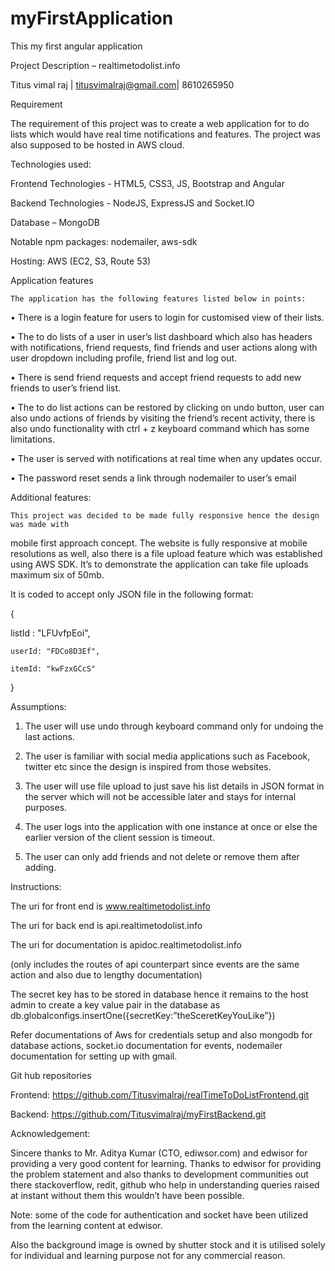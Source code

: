 # myFirstApplication
This my first angular application

Project Description – realtimetodolist.info

Titus vimal raj | titusvimalraj@gmail.com| 8610265950

Requirement

The requirement of this project was to create a web application for to do lists which would have real time notifications and features. The project was also supposed to be hosted in AWS cloud.

Technologies used:

Frontend Technologies - HTML5, CSS3, JS, Bootstrap and Angular

Backend Technologies - NodeJS, ExpressJS and Socket.IO

Database – MongoDB

Notable npm packages: nodemailer, aws-sdk

Hosting: AWS (EC2, S3, Route 53)

Application features

	The application has the following features listed below in points:
  
  
•	There is a login feature for users to login for customised view of their lists.

•	The to do lists of a user in user’s list dashboard which also has headers with notifications, friend requests, find friends and user actions along with user dropdown including profile, friend list and log out.

•	There is send friend requests and accept friend requests to add new friends to user’s friend list.

•	The to do list actions can be restored by clicking on undo button, user can also undo actions of friends by visiting the friend’s recent activity, there is also undo functionality with ctrl + z keyboard command which has some limitations.

•	The user is served with notifications at real time when any updates occur.

•	The password reset sends a link through nodemailer to user’s email

Additional features:

	This project was decided to be made fully responsive hence the design was made with 
  mobile first approach concept.
  The website is fully responsive at mobile resolutions as well, also there is a file upload feature 
  which was established using AWS SDK.
  It’s to demonstrate the application can take file uploads maximum six of 50mb. 
  
It is coded to accept only JSON file in the following format:
  
{

  listId : "LFUvfpEoi",

	userId: "FDCo8D3Ef",
  
	itemId: "kwFzxGCcS"
  
}

Assumptions:

1.	The user will use undo through keyboard command only for undoing the last actions.

2.	The user is familiar with social media applications such as Facebook, twitter etc since the design is inspired from those websites.

3.	The user will use file upload to just save his list details in JSON format in the server which will not be accessible later and stays for internal purposes.

4.	The user logs into the application with one instance at once or else the earlier version of the client session is timeout.

5.	The user can only add friends and not delete or remove them after adding.


Instructions:

The uri for front end is www.realtimetodolist.info

The uri for back end is api.realtimetodolist.info

The uri for documentation is apidoc.realtimetodolist.info

(only includes the routes of api counterpart since events are the same action and also due to lengthy documentation)

The secret key has to be stored in database hence it remains to the host admin to create a key value pair in the database as db.globalconfigs.insertOne({secretKey:”theSceretKeyYouLike”})

Refer documentations of Aws for credentials setup and also mongodb for database actions, socket.io documentation for events, nodemailer documentation for setting up with gmail.

Git hub repositories

Frontend: https://github.com/Titusvimalraj/realTimeToDoListFrontend.git

Backend: https://github.com/Titusvimalraj/myFirstBackend.git


Acknowledgement:

Sincere thanks to Mr. Aditya Kumar (CTO, ediwsor.com) and edwisor for providing a very good content for learning. Thanks to edwisor for providing the problem statement and also thanks to development communities out there stackoverflow, redit, github who help in understanding queries raised at instant without them this wouldn’t have been possible.


Note: some of the code for authentication and socket have been utilized from the learning content at edwisor.

Also the background image is owned by shutter stock and it is utilised solely for individual and learning purpose not for any commercial reason.
